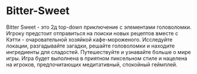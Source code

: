 # Bitter-Sweet
Bitter Sweet - это 2д top-down приключение с элементами головоломки. 
Игроку предстоит отправиться на поиски новых рецептов вместе с Кэтти - очаровательной хозяйкой кафе-мороженого. 
Исследуйте локации, разгадывайте загадки, решайте головоломки и находите ингредиенты для сладостей. Путешествуйте и узнавайте больше о мире игры.
Игра будет выполнена в приятном пиксельном стиле и нацелена на игроков, предпочитающих медитативный, спокойный геймплей.
